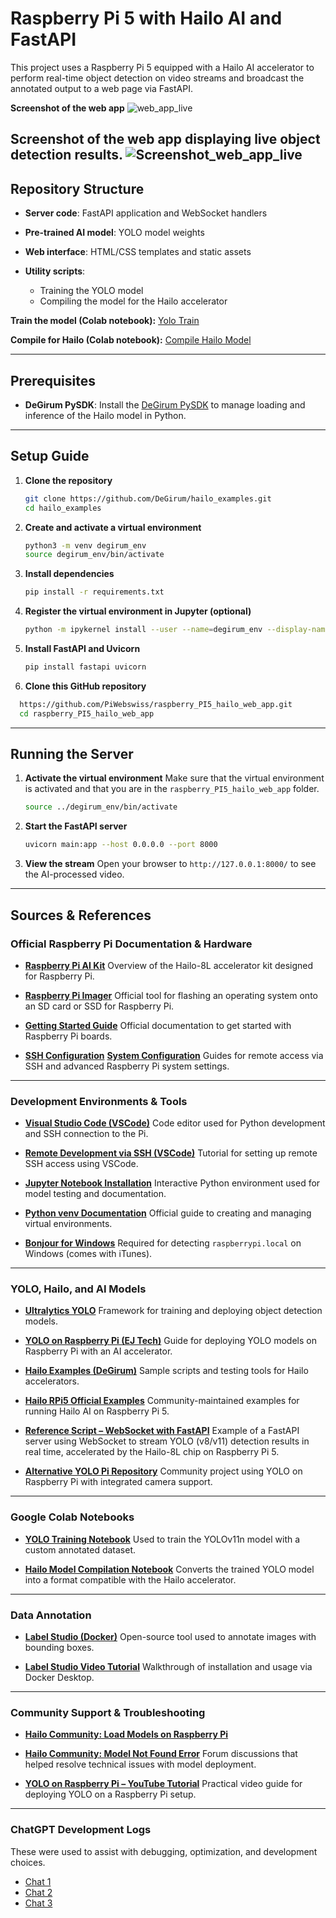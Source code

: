 # Raspberry Pi 5 with Hailo AI and FastAPI

This project uses a Raspberry Pi 5 equipped with a Hailo AI accelerator to perform real-time object detection on video streams and broadcast the annotated output to a web page via FastAPI.

**Screenshot of the web app**
![web_app_live](templates/static/ressources/web_app_live.png)

**Screenshot of the web app displaying live object detection results.**
![Screenshot_web_app_live](Screenshot_web_app_live.png)
---

## Repository Structure

* **Server code**: FastAPI application and WebSocket handlers
* **Pre-trained AI model**: YOLO model weights
* **Web interface**: HTML/CSS templates and static assets
* **Utility scripts**:

  * Training the YOLO model
  * Compiling the model for the Hailo accelerator

**Train the model (Colab notebook):**
[Yolo Train](https://colab.research.google.com/drive/1kkYMit4gj5RQPTyDT4U0StDJmXVad0Oz?usp=sharing)

**Compile for Hailo (Colab notebook):**
[Compile Hailo Model](https://colab.research.google.com/drive/1cI-a5BHdVLQiYJJdzprg2WqeuU2pA_YQ?usp=drive_link)

---

## Prerequisites

* **DeGirum PySDK**: Install the [DeGirum PySDK](https://github.com/DeGirum/hailo_examples/blob/main/README.md) to manage loading and inference of the Hailo model in Python.

---

## Setup Guide

1. **Clone the repository**

   ```bash
   git clone https://github.com/DeGirum/hailo_examples.git
   cd hailo_examples
   ```

2. **Create and activate a virtual environment**

   ```bash
   python3 -m venv degirum_env
   source degirum_env/bin/activate
   ```

3. **Install dependencies**

   ```bash
   pip install -r requirements.txt
   ```

4. **Register the virtual environment in Jupyter (optional)**

   ```bash
   python -m ipykernel install --user --name=degirum_env --display-name "Python (degirum_env)"
   ```

5. **Install FastAPI and Uvicorn**

   ```bash
   pip install fastapi uvicorn
   ```

6. **Clone this GitHub repository**

 ```bash
   https://github.com/PiWebswiss/raspberry_PI5_hailo_web_app.git
   cd raspberry_PI5_hailo_web_app
   ```
---

##  Running the Server

1. **Activate the virtual environment**
   Make sure that the virtual environment is activated and that you are in the `raspberry_PI5_hailo_web_app` folder.

   ```bash
   source ../degirum_env/bin/activate
   ```

3. **Start the FastAPI server**

   ```bash
   uvicorn main:app --host 0.0.0.0 --port 8000
   ```

4. **View the stream**
   Open your browser to `http://127.0.0.1:8000/` to see the AI-processed video.


---

## Sources & References

### Official Raspberry Pi Documentation & Hardware

* [**Raspberry Pi AI Kit**](https://www.raspberrypi.com/products/ai-kit/)
  Overview of the Hailo-8L accelerator kit designed for Raspberry Pi.

* [**Raspberry Pi Imager**](https://www.raspberrypi.com/software/)
  Official tool for flashing an operating system onto an SD card or SSD for Raspberry Pi.

* [**Getting Started Guide**](https://www.raspberrypi.com/documentation/computers/getting-started.html)
  Official documentation to get started with Raspberry Pi boards.

* [**SSH Configuration**](https://www.raspberrypi.com/documentation/computers/remote-access.html#ssh)
  [**System Configuration**](https://www.raspberrypi.com/documentation/computers/configuration.html)
  Guides for remote access via SSH and advanced Raspberry Pi system settings.

---

### Development Environments & Tools

* [**Visual Studio Code (VSCode)**](https://code.visualstudio.com/download)
  Code editor used for Python development and SSH connection to the Pi.

* [**Remote Development via SSH (VSCode)**](https://code.visualstudio.com/docs/remote/ssh-tutorial)
  Tutorial for setting up remote SSH access using VSCode.

* [**Jupyter Notebook Installation**](https://jupyter.org/install)
  Interactive Python environment used for model testing and documentation.

* [**Python venv Documentation**](https://docs.python.org/3/library/venv.html)
  Official guide to creating and managing virtual environments.

* [**Bonjour for Windows**](https://apps.microsoft.com/detail/9pb2mz1zmb1s?hl=fr-FR&gl=CH)
  Required for detecting `raspberrypi.local` on Windows (comes with iTunes).

---

### YOLO, Hailo, and AI Models

* [**Ultralytics YOLO**](https://ultralytics.com/)
  Framework for training and deploying object detection models.

* [**YOLO on Raspberry Pi (EJ Tech)**](https://www.ejtech.io/learn/yolo-on-raspberry-pi)
  Guide for deploying YOLO models on Raspberry Pi with an AI accelerator.

* [**Hailo Examples (DeGirum)**](https://github.com/DeGirum/hailo_examples)
  Sample scripts and testing tools for Hailo accelerators.

* [**Hailo RPi5 Official Examples**](https://github.com/hailo-ai/hailo-rpi5-examples)
  Community-maintained examples for running Hailo AI on Raspberry Pi 5.

* [**Reference Script – WebSocket with FastAPI**](https://github.com/PiWebswiss/raspberry_PI5_hailo/blob/web-app/WebSocket/main.py)
  Example of a FastAPI server using WebSocket to stream YOLO (v8/v11) detection results in real time, accelerated by the Hailo-8L chip on Raspberry Pi 5.

* [**Alternative YOLO Pi Repository**](https://github.com/LukeDitria/RasPi_YOLO)
  Community project using YOLO on Raspberry Pi with integrated camera support.

---

### Google Colab Notebooks

* [**YOLO Training Notebook**](https://colab.research.google.com/drive/1kkYMit4gj5RQPTyDT4U0StDJmXVad0Oz?usp=sharing)
  Used to train the YOLOv11n model with a custom annotated dataset.

* [**Hailo Model Compilation Notebook**](https://colab.research.google.com/drive/1cI-a5BHdVLQiYJJdzprg2WqeuU2pA_YQ?usp=sharing)
  Converts the trained YOLO model into a format compatible with the Hailo accelerator.

---

### Data Annotation

* [**Label Studio (Docker)**](https://hub.docker.com/r/heartexlabs/label-studio)
  Open-source tool used to annotate images with bounding boxes.

* [**Label Studio Video Tutorial**](https://www.youtube.com/watch?v=r0RspiLG260)
  Walkthrough of installation and usage via Docker Desktop.

---

### Community Support & Troubleshooting

* [**Hailo Community: Load Models on Raspberry Pi**](https://community.hailo.ai/t/how-to-load-a-model-and-run-inference-on-raspberry-pi-5-using-python/13299)

* [**Hailo Community: Model Not Found Error**](https://community.hailo.ai/t/issue-loading-custom-yolov11n-model-on-raspberry-pi-5-hailo/15164/3)
  Forum discussions that helped resolve technical issues with model deployment.

* [**YOLO on Raspberry Pi – YouTube Tutorial**](https://www.youtube.com/watch?v=Dm37x7sObIc&t=555s)
  Practical video guide for deploying YOLO on a Raspberry Pi setup.

---

### ChatGPT Development Logs

These were used to assist with debugging, optimization, and development choices.

* [Chat 1](https://chatgpt.com/c/6838601a-6ee0-800e-afb3-1a5636e2fb01)
* [Chat 2](https://chatgpt.com/share/6838291d-cdf4-800e-af62-9ae145e8e58f)
* [Chat 3](https://chatgpt.com/share/68383000-066c-800e-8ae4-a21eb074307d)


